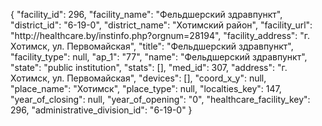 {
    "facility_id": 296,
    "facility_name": "Фельдшерский здравпункт",
    "district_id": "6-19-0",
    "district_name": "Хотимский район",
    "facility_url": "http:\/\/healthcare.by\/instinfo.php?orgnum=28194",
    "facility_address": "г. Хотимск, ул. Первомайская",
    "title": "Фельдшерский здравпункт",
    "facility_type": null,
    "ap_1": "77",
    "name": "Фельдшерский здравпункт",
    "state": "public institution",
    "stats": [],
    "med_id": 307,
    "address": "г. Хотимск, ул. Первомайская",
    "devices": [],
    "coord_x_y": null,
    "place_name": "Хотимск",
    "place_type": null,
    "localties_key": 147,
    "year_of_closing": null,
    "year_of_opening": "0",
    "healthcare_facility_key": 296,
    "administrative_division_id": "6-19-0"
}